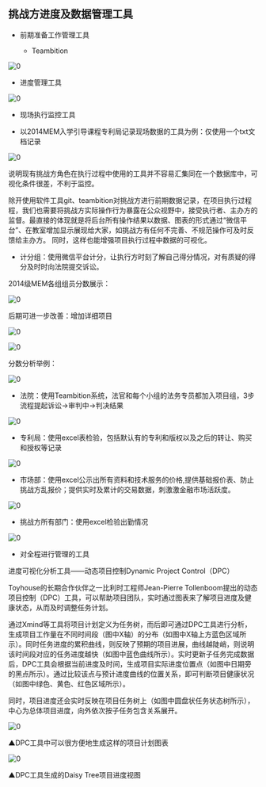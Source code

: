 ## 挑战方进度及数据管理工具


* 前期准备工作管理工具

  * Teambition

![0](../assets/challenger_preparation/challenger_work_rule/team10_chencang_tb.jpg)

  * 进度管理工具

![0](../assets/challenger_preparation/challenger_work_rule/team10_chencang_jd.jpg)

  * 现场执行监控工具

* 以2014MEM入学引导课程专利局记录现场数据的工具为例：仅使用一个txt文档记录

![0](..\assets\digitized_tools\project&digital_recording\team13zhangjing01.jpg)

说明现有挑战方角色在执行过程中使用的工具并不容易汇集同在一个数据库中，可视化条件很差，不利于监控。

   除开使用软件工具git、teambition对挑战方进行前期数据记录，在项目执行过程程，我们也需要将挑战方实际操作行为暴露在公众视野中，接受执行者、主办方的监督。最直接的体现就是将后台所有操作结果以数据、图表的形式通过“微信平台”、在教室增加显示展现给大家，如挑战方有任何不完善、不规范操作可及时反馈给主办方。
同时，这样也能增强项目执行过程中数据的可视化。

* 计分组：使用微信平台计分，让执行方时刻了解自己得分情况，对有质疑的得分及时时向法院提交诉讼。

2014级MEM各组组员分数展示：

![0](..\assets\digitized_tools\project&digital_recording\team13_songyan-10.jpg)

后期可进一步改善：增加详细项目

![0](..\assets\digitized_tools\project&digital_recording\team13_songyan-06.jpg)

![0](..\assets\digitized_tools\project&digital_recording\team13_songyan-08.jpg)

分数分析举例：

![0](..\assets\digitized_tools\project&digital_recording\team13_songyan-07.jpg)


  * 法院：使用Teambition系统，法官和每个小组的法务专员都加入项目组，3步流程提起诉讼->审判中->判决结果

![0](../assets/challenger_preparation/challenger_work_rule/team10_chencang_fy.jpg)


  * 专利局：使用excel表检验，包括默认有的专利和版权以及之后的转让、购买和授权等记录

![0](../assets/challenger_preparation/challenge_team_preparation_work/06.jpg)

  * 市场部：使用excel公示出所有资料和技术服务的价格,提供基础报价表、防止挑战方乱报价；提供实时及累计的交易数据，刺激激金融市场活跃度。

![0](../assets/challenger_preparation/challenger_work_rule/team10_caizhengrong_marktet.jpg)

  * 挑战方所有部门：使用excel检验出勤情况

![0](../assets/challenger_preparation/challenge_team_preparation_work/07.jpg)

  * 对全程进行管理的工具

进度可视化分析工具——动态项目控制Dynamic Project Control（DPC）

Toyhouse的长期合作伙伴之一比利时工程师Jean-Pierre Tollenboom提出的动态项目控制（DPC）工具，可以帮助项目团队，实时通过图表来了解项目进度及健康状态，从而及时调整任务计划。

通过Xmind等工具将项目计划定义为任务树，而后即可通过DPC工具进行分析，生成项目工作量在不同时间段（图中X轴）的分布（如图中X轴上方蓝色区域所示）。同时任务进度的累积曲线，则反映了预期的项目进展，曲线越陡峭，则说明该时间段对应的任务进度越快（如图中蓝色曲线所示）。实时更新子任务完成数据后，DPC工具会根据当前进度及时间，生成项目实际进度位置点（如图中日期旁的黑点所示）。通过比较该点与预计进度曲线的位置关系，即可判断项目健康状况（如图中绿色、黄色、红色区域所示）。

同时，项目进度还会实时反映在项目任务树上（如图中圆盘状任务状态树所示），中心为总体项目进度，向外依次按子任务包含关系展开。

![0](../assets/challenger_preparation/process_and_data_managment_tool_part2/00.jpg)

▲DPC工具中可以很方便地生成这样的项目计划图表

![0](../assets/challenger_preparation/process_and_data_managment_tool_part2/01.jpg)

▲DPC工具生成的Daisy Tree项目进度视图
